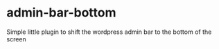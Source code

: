 # admin-bar-bottom
Simple little plugin to shift the wordpress admin bar to the bottom of the screen
